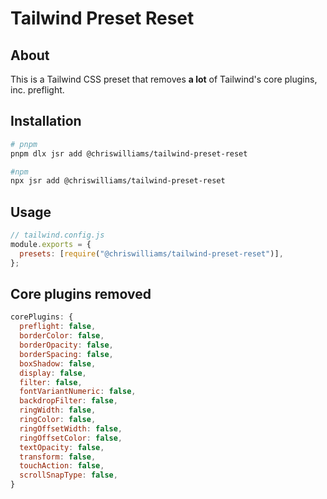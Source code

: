 # Tailwind Preset Reset

## About

This is a Tailwind CSS preset that removes **a lot** of Tailwind's core plugins, inc. preflight.

## Installation

```bash
# pnpm
pnpm dlx jsr add @chriswilliams/tailwind-preset-reset

#npm
npx jsr add @chriswilliams/tailwind-preset-reset
```

## Usage

```js
// tailwind.config.js
module.exports = {
  presets: [require("@chriswilliams/tailwind-preset-reset")],
};
```

## Core plugins removed

```js
corePlugins: {
  preflight: false,
  borderColor: false,
  borderOpacity: false,
  borderSpacing: false,
  boxShadow: false,
  display: false,
  filter: false,
  fontVariantNumeric: false,
  backdropFilter: false,
  ringWidth: false,
  ringColor: false,
  ringOffsetWidth: false,
  ringOffsetColor: false,
  textOpacity: false,
  transform: false,
  touchAction: false,
  scrollSnapType: false,
}
```
